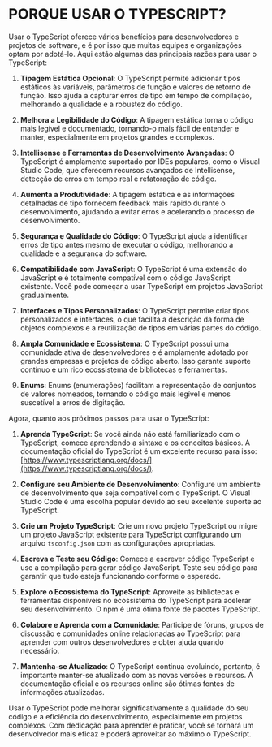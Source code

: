 # PORQUE USAR O TYPESCRIPT?
Usar o TypeScript oferece vários benefícios para desenvolvedores e projetos de software, e é por isso que muitas equipes e organizações optam por adotá-lo. Aqui estão algumas das principais razões para usar o TypeScript:

1. **Tipagem Estática Opcional**: O TypeScript permite adicionar tipos estáticos às variáveis, parâmetros de função e valores de retorno de função. Isso ajuda a capturar erros de tipo em tempo de compilação, melhorando a qualidade e a robustez do código.

2. **Melhora a Legibilidade do Código**: A tipagem estática torna o código mais legível e documentado, tornando-o mais fácil de entender e manter, especialmente em projetos grandes e complexos.

3. **Intellisense e Ferramentas de Desenvolvimento Avançadas**: O TypeScript é amplamente suportado por IDEs populares, como o Visual Studio Code, que oferecem recursos avançados de Intellisense, detecção de erros em tempo real e refatoração de código.

4. **Aumenta a Produtividade**: A tipagem estática e as informações detalhadas de tipo fornecem feedback mais rápido durante o desenvolvimento, ajudando a evitar erros e acelerando o processo de desenvolvimento.

5. **Segurança e Qualidade do Código**: O TypeScript ajuda a identificar erros de tipo antes mesmo de executar o código, melhorando a qualidade e a segurança do software.

6. **Compatibilidade com JavaScript**: O TypeScript é uma extensão do JavaScript e é totalmente compatível com o código JavaScript existente. Você pode começar a usar TypeScript em projetos JavaScript gradualmente.

7. **Interfaces e Tipos Personalizados**: O TypeScript permite criar tipos personalizados e interfaces, o que facilita a descrição da forma de objetos complexos e a reutilização de tipos em várias partes do código.

8. **Ampla Comunidade e Ecossistema**: O TypeScript possui uma comunidade ativa de desenvolvedores e é amplamente adotado por grandes empresas e projetos de código aberto. Isso garante suporte contínuo e um rico ecossistema de bibliotecas e ferramentas.

9. **Enums**: Enums (enumerações) facilitam a representação de conjuntos de valores nomeados, tornando o código mais legível e menos suscetível a erros de digitação.

Agora, quanto aos próximos passos para usar o TypeScript:

1. **Aprenda TypeScript**: Se você ainda não está familiarizado com o TypeScript, comece aprendendo a sintaxe e os conceitos básicos. A documentação oficial do TypeScript é um excelente recurso para isso: [https://www.typescriptlang.org/docs/](https://www.typescriptlang.org/docs/).

2. **Configure seu Ambiente de Desenvolvimento**: Configure um ambiente de desenvolvimento que seja compatível com o TypeScript. O Visual Studio Code é uma escolha popular devido ao seu excelente suporte ao TypeScript.

3. **Crie um Projeto TypeScript**: Crie um novo projeto TypeScript ou migre um projeto JavaScript existente para TypeScript configurando um arquivo `tsconfig.json` com as configurações apropriadas.

4. **Escreva e Teste seu Código**: Comece a escrever código TypeScript e use a compilação para gerar código JavaScript. Teste seu código para garantir que tudo esteja funcionando conforme o esperado.

5. **Explore o Ecossistema do TypeScript**: Aproveite as bibliotecas e ferramentas disponíveis no ecossistema do TypeScript para acelerar seu desenvolvimento. O npm é uma ótima fonte de pacotes TypeScript.

6. **Colabore e Aprenda com a Comunidade**: Participe de fóruns, grupos de discussão e comunidades online relacionadas ao TypeScript para aprender com outros desenvolvedores e obter ajuda quando necessário.

7. **Mantenha-se Atualizado**: O TypeScript continua evoluindo, portanto, é importante manter-se atualizado com as novas versões e recursos. A documentação oficial e os recursos online são ótimas fontes de informações atualizadas.

Usar o TypeScript pode melhorar significativamente a qualidade do seu código e a eficiência do desenvolvimento, especialmente em projetos complexos. Com dedicação para aprender e praticar, você se tornará um desenvolvedor mais eficaz e poderá aproveitar ao máximo o TypeScript.
